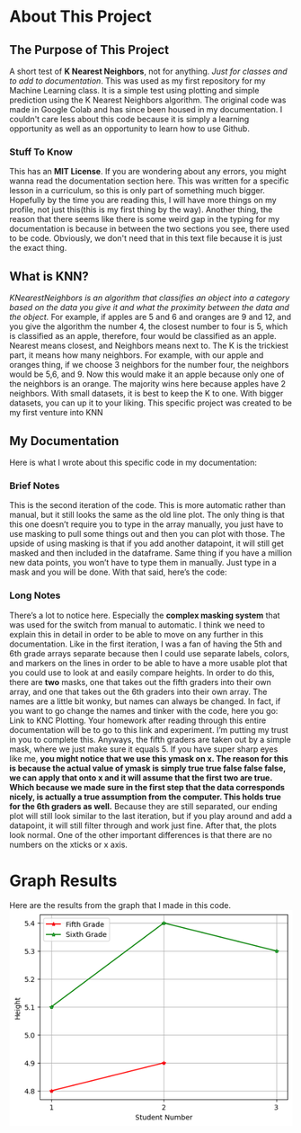 # About This Project
## The Purpose of This Project
A short test of **K Nearest Neighbors**, not for anything. _Just for classes and to add to documentation_. This was used as my first repository for my Machine Learning class. It is a simple test using plotting and simple prediction using the K Nearest Neighbors algorithm. The original code was made in Google Colab and has since been housed in my documentation. I couldn't care less about this code because it is simply a learning opportunity as well as an opportunity to learn how to use Github.
### Stuff To Know
This has an **MIT License**. If you are wondering about any errors, you might wanna read the documentation section here. This was written for a specific lesson in a curriculum, so this is only part of something much bigger. Hopefully by the time you are reading this, I will have more things on my profile, not just this(this is my first thing by the way). Another thing, the reason that there seems like there is some weird gap in the typing for my documentation is because in between the two sections  you see, there used to be  code. Obviously, we don't need that in this text file because it is just the exact thing. 

## What is KNN? 
_KNearestNeighbors is an algorithm that classifies an object into a category based on the data you give it and what the proximity between the data and the object._ 
For example, if apples are 5 and 6 and oranges are 9 and 12, and you give the algorithm the number 4, the closest number to four is 5, which is classified as an apple, therefore, four would be classified as an apple. 
Nearest means closest, and Neighbors means next to. 
The K is the trickiest part, it means how many neighbors. For example, with our apple and oranges thing, if we choose 3 neighbors for the number four, the neighbors would be 5,6, and 9. Now this would make it an apple because only one of the neighbors is an orange. The majority wins here because apples have 2 neighbors.  With small datasets, it is best to keep the K to one. With bigger datasets, you can up it to your liking. 
This specific project was created to be my first venture into KNN

## My Documentation
Here is what I wrote about this specific code in my documentation: 

### Brief Notes
This is the second iteration of the code. This is more automatic rather than manual, but it still looks the same as the old line plot. The only thing is that this one doesn’t require you to type in the array manually, you just have to use masking to pull some things out and then you can plot with those. The upside of using masking is that if you add another datapoint, it will still get masked and then included in the dataframe. Same thing if you have a million new data points, you won’t have to type them in manually. Just type in a mask and you will be done. With that said, here’s the code: 

### Long Notes  
There’s a lot to notice here. Especially the **complex masking system** that was used for the switch from manual to automatic. I think we need to explain this in detail in order to be able to move on any further in this documentation. Like in the first iteration, I was a fan of having the 5th and 6th grade arrays separate because then I could use separate labels, colors, and markers on the lines in order to be able to have a more usable plot that you could use to look at and easily compare heights. In order to do this, there are **two** masks, one that takes out the fifth graders into their own array, and one that takes out the 6th graders into their own array. The names are a little bit wonky, but names can always be changed. In fact, if you want to go change the names and tinker with the code, here you go: Link to KNC Plotting. Your homework after reading through this entire documentation will be to go to this link and experiment. I’m putting my trust in you to complete this. Anyways, the fifth graders are taken out by a simple mask, where we just make sure it equals 5. If you have super sharp eyes like me, **you might notice that we use this ymask on x. The reason for this is because the actual value of ymask is simply true true false false false, we can apply that onto x and it will assume that the first two are true. Which because we made sure in the first step that the data corresponds nicely, is actually a true assumption from the computer.  This holds true for the 6th graders as well.** Because they are still separated, our ending plot will still look similar to the last iteration, but if you play around and add a datapoint, it will still filter through and work just fine. After that, the plots look normal. One of the other important differences is that there are no numbers on the xticks or x axis. 

# Graph Results
Here are the results from the graph that I made in this code. 
![Image](FifthGradeSixthGradeHeight.png "The Graph")


